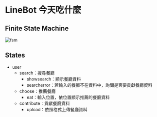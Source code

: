 # LineBot 今天吃什麼

## Finite State Machine
![fsm](https://i.imgur.com/1FnqOuf.png)

## States

* user
  * search：搜尋餐廳
    * showsearch：顯示餐廳資料
    * searcherror：若輸入的餐廳不在資料中，詢問是否要貢獻餐廳資料
  * choose：推薦餐廳
    * eat：輸入位置，依位置顯示推薦的餐廳資料
  * contribute：貢獻餐廳資料
    * upload：依照格式上傳餐廳資料
